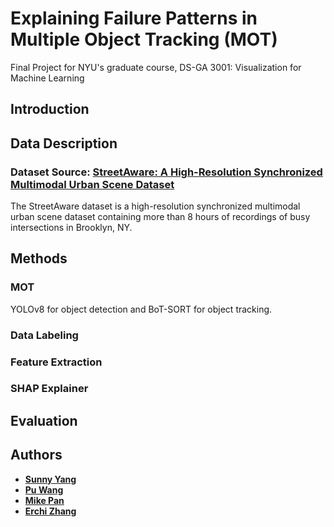 # Explaining Failure Patterns in Multiple Object Tracking (MOT)
Final Project for NYU's graduate course, DS-GA 3001: Visualization for Machine Learning
## Introduction
## Data Description
### Dataset Source: [StreetAware: A High-Resolution Synchronized Multimodal Urban Scene Dataset](https://drive.google.com/drive/u/1/folders/1BPtiIF8gBOoZANAGkwDjJUYakpCUYHM1)
The StreetAware dataset is a high-resolution synchronized multimodal urban scene dataset containing more than 8 hours of recordings of busy intersections in Brooklyn, NY.
## Methods
### MOT
YOLOv8 for object detection and BoT-SORT for object tracking.
### Data Labeling
### Feature Extraction
### SHAP Explainer
## Evaluation
## Authors
- **[Sunny Yang](https://github.com/crimsonsunny22)**
- **[Pu Wang](https://github.com/Puw242)**
- **[Mike Pan](https://github.com/Leo10101010)**
- **[Erchi Zhang](https://github.com/Archertakesitez)**
